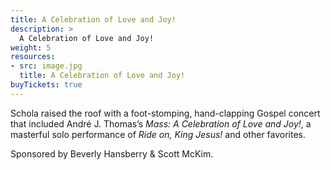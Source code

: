 ```yaml
---
title: A Celebration of Love and Joy!
description: >
  A Celebration of Love and Joy!
weight: 5
resources:
- src: image.jpg
  title: A Celebration of Love and Joy!
buyTickets: true
---
```


Schola raised the roof with a foot-stomping, hand-clapping Gospel concert that included
Andr&eacute; J. Thomas&rsquo;s _Mass&colon; A Celebration of Love and Joy!_, a masterful solo performance of _Ride on, King Jesus!_ and other favorites.  

Sponsored by Beverly Hansberry &amp; Scott McKim. 